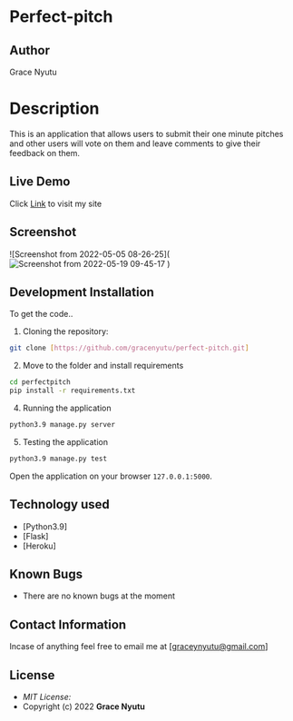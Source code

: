 # Perfect-pitch

## Author

Grace Nyutu

# Description
This is an application that allows users to submit their one minute pitches and other users will vote on them and leave comments to give their feedback on them.
## Live Demo

Click [Link](https://pitchesweb.herokuapp.com/) to visit my site

## Screenshot

![Screenshot from 2022-05-05 08-26-25](![Screenshot from 2022-05-19 09-45-17](https://user-images.githubusercontent.com/95080265/169228030-70cd985a-39a1-4d51-9bef-6fa45fab038e.png)
)


## Development Installation
To get the code..

1. Cloning the repository:
  ```bash
  git clone [https://github.com/gracenyutu/perfect-pitch.git]
  ```
2. Move to the folder and install requirements
  ```bash
  cd perfectpitch
  pip install -r requirements.txt
  ```

4. Running the application
  ```bash
  python3.9 manage.py server
  ```
5. Testing the application
  ```bash
  python3.9 manage.py test
  ```
Open the application on your browser `127.0.0.1:5000`.


## Technology used

* [Python3.9]
* [Flask]
* [Heroku]


## Known Bugs
* There are no known bugs at the moment

## Contact Information 

Incase of anything feel free to email me at [graceynyutu@gmail.com]

## License
* *MIT License:*
* Copyright (c) 2022 **Grace Nyutu** 
